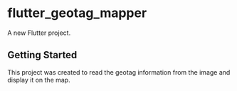 # flutter_geotag_mapper

A new Flutter project.

## Getting Started

This project was created to read the geotag information from the image and display it on the map.

